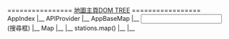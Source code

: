  ================ [地圖主頁DOM TREE](./AppIndex.jsx) =================
 AppIndex
 |__ APIProvider
     |__ AppBaseMap
         |__ <input> (搜尋框)
         |__ Map
             |__ <MarkerWithInfoWindow />
                |__ stations.map(<MarkerItem />) 
                   |__ <AdvancedMarker> <pin /> </AdvancedMarker>
                   |__ <InfoWindow /> 